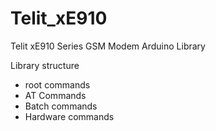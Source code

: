# Telit_xE910
Telit xE910 Series GSM Modem Arduino Library




Library structure
- root commands
- AT Commands 
- Batch commands 
- Hardware commands
